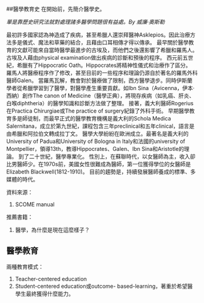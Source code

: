 ##醫學教育史
在開始前，先簡介醫學史。

_單是靠歷史研究法就對處理諸多醫學問題很有益處。By 威廉·奧斯勒_

最初許多國家認為神造成了疾病，甚至希臘人還崇拜醫神Asklepios。因此治療方法多是儀式、魔法和草藥的結合，且藉由口耳相傳才得以傳承。
最早關於醫學教育的文獻可能來自當時醫學最進步的古埃及，而他們之後還影響了希臘和羅馬人。古埃及人藉由physical examination做出疾病的診斷和預後的程序。
西元前五世紀，希臘有了Hippocratic Oath。Hippocrates將精神性儀式和治療作了區分。
羅馬人將醫療程序作了修改，甚至目前的一些程序和理論仍源自於著名的羅馬外科醫師Galen。
當羅馬瓦解，教會對於醫療做了限制，西方醫學退步。同時伊斯蘭學者從希臘學習到了醫學，對醫學產生重要貢獻。如Ibn Sina（Avicenna，伊本·西納）創作The canon of Medicine（醫學正典），將現存疾病（如乳癌、肝炎、白喉diphtheria）的醫學知識和診斷方法做了整理。
接著，義大利醫師Rogerius在Practica Chirurgiae或The practice of surgery紀錄了外科手術。
早期醫學教育多是師徒制，而最早正式的醫學教育機構是義大利的Schola Medica Salernitana，成立於第九世紀，課程包含三年preclinical和五年clinical，語言是由希臘和阿拉伯文轉成拉丁文。
醫學大學紛紛在歐洲成立。最著名是義大利的University of Padua和University of Bologna in Italy和法國的university of Montpellier，領導13th，教導Hippocrates、Galen、Ibn Sina和Aristotle的理論。
到了二十世紀，醫學專業化。
性別上，在蘇聯時代，以女醫師為主，收入卻比男醫師少。在1970s前，美國女性很難成為醫師，第一位獲得學位的女醫師是Elizabeth Blackwell(1812-1910)。
目前的趨勢是，持續發展醫師養成的標準、多媒體的時代。

資料來源：
1. SCOME manual

推薦書籍：
1. 醫學，為什麼是現在這麼樣子？

## 醫學教育
兩種教育模式：
1. Teacher-centered education
2. Student-centered education或outcome- based-learning，著重於希望醫學生最終獲得什麼能力。
